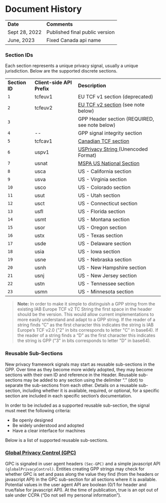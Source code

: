 
# Document History
<table>
  <tr>
    <td><strong>Date</strong></td>
    <td><strong>Comments</strong></td>
  </tr>
  <tr>
	  <td>Sept 28, 2022</td>    
    <td>Published final public version</td>
  </tr>
	  <tr>
	  <td>June, 2023</td>    
    <td>Fixed Canada api name</td>
  </tr>
  </table>
  
### Section IDs

Each section represents a unique privacy signal, usually a unique jurisdiction. Below are the supported discrete sections.

  <table>
  <tr>
    <td><strong>Section ID</strong></td>
    <td><strong>Client-side API Prefix</strong></td>
    <td><strong>Description</strong></td>
  </tr>
  <tr>
    <td><code>1</code></td>
    <td>tcfeuv1</td>
    <td>EU TCF v1 section (deprecated)</td>
  </tr>
  <tr>
    <td><code>2</code></td>
    <td>tcfeuv2</td>
    <td><a href="https://github.com/InteractiveAdvertisingBureau/Global-Privacy-Platform/tree/main/Sections/EEA">EU TCF v2 section</a> (see note below)</td>
  </tr>
  <tr>
    <td><code>3</code></td>
    <td></td>
    <td>GPP Header section (REQUIRED, see note below)</td>
  </tr>
  <tr>
    <td><code>4</code></td>
    <td>--</td>
    <td>GPP signal integrity section</td>
      </tr>
  <tr>
    <td><code>5</code></td>
    <td>tcfcav1</td>
    <td><a href="https://github.com/InteractiveAdvertisingBureau/Global-Privacy-Platform/tree/main/Sections/Canada">Canadian TCF section</a></td>
  </tr>
  <tr>
    <td><code>6</code></td>
    <td>uspv1</td>
    <td><a href="https://github.com/InteractiveAdvertisingBureau/USPrivacy/blob/master/CCPA/US%20Privacy%20String.md">USPrivacy String </a>(Unencoded Format)</td>
  </tr>
  <tr>
    <td><code>7</code></td>
    <td>usnat</td>
    <td><a href="https://github.com/InteractiveAdvertisingBureau/Global-Privacy-Platform/tree/main/Sections/US-National">MSPA US National Section</a></td>
  </tr>
  <tr>
    <td><code>8</code></td>
    <td>usca</td>
    <td>US - California section </td>
     </tr>
  <tr>
    <td><code>9</code></td>
    <td>usva</td>
    <td>US - Virginia section </td>
      </tr>
  <tr>
    <td><code>10</code></td>
    <td>usco</td>
    <td>US - Colorado section </td>
  </tr>
  <tr>
    <td><code>11</code></td>
    <td>usut</td>
    <td>US - Utah section </td>
  </tr>
  <tr>
    <td><code>12</code></td>
    <td>usct</td>
    <td>US - Connecticut section </td>
     </td>
     </td>
  </tr>
<tr>
    <td><code>13</code></td>
    <td>usfl</td>
    <td>US - Florida section </td>
     </td>
     </td>
<tr>
    <td><code>14</code></td>
    <td>usmt</td>
    <td>US - Montana section </td>
     </td>
     </td>
  </tr>
 <tr>
    <td><code>15</code></td>
    <td>usor</td>
    <td>US - Oregon section </td>
     </td>
     </td>
  </tr>
 <tr>
    <td><code>16</code></td>
    <td>ustx</td>
    <td>US - Texas section </td>
     </td>
     </td>
  </tr>
<tr>
    <td><code>17</code></td>
    <td>usde</td>
    <td>US - Delaware section </td>
     </td>
     </td>
  </tr>
 <tr>
    <td><code>18</code></td>
    <td>usia</td>
    <td>US - Iowa section </td>
     </td>
     </td>
  </tr>
 <tr>
    <td><code>19</code></td>
    <td>usne</td>
    <td>US - Nebraska section </td>
     </td>
     </td>
  </tr>
 <tr>
    <td><code>20</code></td>
    <td>usnh</td>
    <td>US - New Hampshire section </td>
     </td>
     </td>
  </tr>
 <tr>
    <td><code>21</code></td>
    <td>usnj</td>
    <td>US - New Jersey section </td>
     </td>
     </td>
  </tr>
 <tr>
    <td><code>22</code></td>
    <td>ustn</td>
    <td>US - Tennessee section </td>
     </td>
     </td>
  </tr>
  <tr>
    <td><code>23</code></mn>
    <td>usmn</td>
    <td>US - Minnesota section </mn>
     </td>
     </td>
  </tr>
</table>

>**Note:** In order to make it simple to distinguish a GPP string from the existing IAB Europe TCF  v2 TC String the first space in the header should be the version. This would allow current implementations to more easily understand and adapt to a GPP string. If the reader of a string finds “C” as the first character this indicates the string is IAB Europe’s TCF v2.0 ("2" in bits corresponds to letter "C" in base64). If the reader of a string finds a “D” as the first character this indicates the string is GPP ("3" in bits corresponds to letter "D" in base64). 


### Reusable Sub-Sections

New privacy framework signals may start as reusable sub-sections in the GPP. Over time as they become more widely adopted, they may become sections with their own ID and reference in the Header. Reusable sub-sections may be added to any section using the delimiter “.” (dot) to separate the sub-sections from each other. Details on a reusable sub-section, including whether it is available, required, or optional, for a specific section are included in each specific section’s documentation.
 
 
In order to be included as a supported reusable sub-section, the signal must meet the following criteria: 

- Be openly designed
- Be widely understood and adopted
- Have a clear interface for machines


Below is a list of supported reusable sub-sections. 

### [Global Privacy Control (GPC)](https://globalprivacycontrol.github.io/gpc-spec/)

GPC is signaled in user agent headers `(Sec-GPC)` and a simple javascript API `(globalPrivacyControl)`. Entities creating GPP strings may check for whether GPC is set and pass along the value they find (from the headers or javascript API) in the GPC sub-section for all sections where it is available. Potential values in the user agent API are boolean (0/1 for header and true/false for javascript API). At the time of publication, true is an opt out of sale under CCPA (“Do not sell my personal information”).


